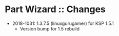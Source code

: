 # Part Wizard :: Changes

* 2018-1031: 1.3.7.5 (linuxgurugamer) for KSP 1.5.1
	+ Version bump for 1.5 rebuild
